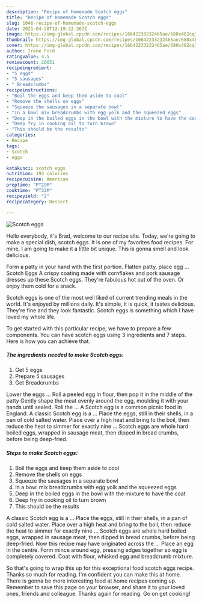 ```yaml
---
description: "Recipe of Homemade Scotch eggs"
title: "Recipe of Homemade Scotch eggs"
slug: 1046-recipe-of-homemade-scotch-eggs
date: 2021-04-28T12:19:22.367Z
image: https://img-global.cpcdn.com/recipes/16642233232465ae/680x482cq70/scotch-eggs-recipe-main-photo.jpg
thumbnail: https://img-global.cpcdn.com/recipes/16642233232465ae/680x482cq70/scotch-eggs-recipe-main-photo.jpg
cover: https://img-global.cpcdn.com/recipes/16642233232465ae/680x482cq70/scotch-eggs-recipe-main-photo.jpg
author: Irene Ford
ratingvalue: 4.5
reviewcount: 20051
recipeingredient:
- "5 eggs"
- "5 sausages"
- " Breadcrumbs"
recipeinstructions:
- "Boil the eggs and keep them aside to cool"
- "Remove the shells on eggs"
- "Squeeze the sausages in a separate bowl"
- "In a bowl mix breadcrumbs with egg yolk and the squeezed eggs"
- "Deep in the boiled eggs in the bowl with the mixture to have the coat"
- "Deep fry in cooking oil to turn brown"
- "This should be the results"
categories:
- Recipe
tags:
- scotch
- eggs

katakunci: scotch eggs 
nutrition: 193 calories
recipecuisine: American
preptime: "PT29M"
cooktime: "PT32M"
recipeyield: "2"
recipecategory: Dessert

---
```



![Scotch eggs](https://img-global.cpcdn.com/recipes/16642233232465ae/680x482cq70/scotch-eggs-recipe-main-photo.jpg)

Hello everybody, it's Brad, welcome to our recipe site. Today, we're going to make a special dish, scotch eggs. It is one of my favorites food recipes. For mine, I am going to make it a little bit unique. This is gonna smell and look delicious.

Form a patty in your hand with the first portion. Flatten patty, place egg … Scotch Eggs A crispy coating made with cornflakes and pork sausage dresses up these Scotch eggs. They&#39;re fabulous hot out of the oven. Or enjoy them cold for a snack.

Scotch eggs is one of the most well liked of current trending meals in the world. It's enjoyed by millions daily. It's simple, it is quick, it tastes delicious. They're fine and they look fantastic. Scotch eggs is something which I have loved my whole life.


To get started with this particular recipe, we have to prepare a few components. You can have scotch eggs using 3 ingredients and 7 steps. Here is how you can achieve that.

<!--inarticleads1-->

##### The ingredients needed to make Scotch eggs:

1. Get 5 eggs
1. Prepare 5 sausages
1. Get  Breadcrumbs


Lower the eggs … Roll a peeled egg in flour, then pop it in the middle of the patty Gently shape the meat evenly around the egg, moulding it with your hands until sealed. Roll the … A Scotch egg is a common picnic food in England. A classic Scotch egg is a … Place the eggs, still in their shells, in a pan of cold salted water. Place over a high heat and bring to the boil, then reduce the heat to simmer for exactly nine … Scotch eggs are whole hard boiled eggs, wrapped in sausage meat, then dipped in bread crumbs, before being deep-fried. 

<!--inarticleads2-->

##### Steps to make Scotch eggs:

1. Boil the eggs and keep them aside to cool
1. Remove the shells on eggs
1. Squeeze the sausages in a separate bowl
1. In a bowl mix breadcrumbs with egg yolk and the squeezed eggs
1. Deep in the boiled eggs in the bowl with the mixture to have the coat
1. Deep fry in cooking oil to turn brown
1. This should be the results


A classic Scotch egg is a … Place the eggs, still in their shells, in a pan of cold salted water. Place over a high heat and bring to the boil, then reduce the heat to simmer for exactly nine … Scotch eggs are whole hard boiled eggs, wrapped in sausage meat, then dipped in bread crumbs, before being deep-fried. Now this recipe may have originated across the … Place an egg in the centre. Form mince around egg, pressing edges together so egg is completely covered. Coat with flour, whisked egg and breadcrumb mixture. 

So that's going to wrap this up for this exceptional food scotch eggs recipe. Thanks so much for reading. I'm confident you can make this at home. There is gonna be more interesting food at home recipes coming up. Remember to save this page on your browser, and share it to your loved ones, friends and colleague. Thanks again for reading. Go on get cooking!
